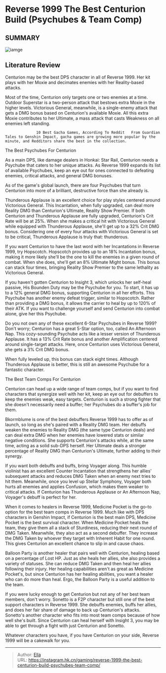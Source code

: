 # Reverse 1999 The Best Centurion Build (Psychubes &amp; Team Comp)


## SUMMARY 

![iamge](https://static1.srcdn.com/wordpress/wp-content/uploads/2023/11/reverse-1999-the-best-centurion-build-psychubes-team-comp.jpg)

## Literature Review

Centurion may be the best DPS character in all of Reverse 1999. Her kit plays with her Moxie and decimates enemies with her Reality-based attacks.





Most of the time, Centurion only targets one or two enemies at a time. Outdoor Superstar is a two-person attack that bestows extra Moxie in the higher levels. Victorious General, meanwhile, is a single-enemy attack that gets a DMG bonus based on Centurion&#39;s available Moxie. All this extra Moxie contributes to her Ultimate, a mass attack that casts Weakness on all enemies left standing.




                  10 Best Gacha Games, According To Reddit   From Guardian Tales to Genshin Impact, gacha games are growing more popular by the minute, and Redditors share the best in the collection.     


 The Best Psychubes For Centurion 
         

As a main DPS, like damage dealers in Honkai: Star Rail, Centurion needs a Psychube that caters to her unique attacks. As Reverse 1999 expands its list of available Psychubes, keep an eye out for ones connected to defeating enemies, critical attacks, and general DMG bonuses.



As of the game&#39;s global launch, there are four Psychubes that turn Centurion into more of a brilliant, destructive force than she already is.




Thunderous Applause is an excellent choice for play styles centered around Victorious General. This Incantation, when fully upgraded, can deal more Reality DMG than Centurion&#39;s Ultimate, Reality Show Premier. If both Centurion and Thunderous Applause are fully upgraded, Centurion&#39;s Crit Rate will be at 25%. When she makes a critical hit with Victorious General while equipped with Thunderous Applause, she&#39;ll get up to a 32% Crit DMG bonus. Considering one of every four attacks with Victorious General is set to be critical, Thunderous Applause is truly that: thunderous.




If you want Centurion to have the last word with her Incantations in Reverse 1999, try Hopscotch. Hopscotch provides up to an 18% Incantation bonus, making it more likely she&#39;ll be the one to kill the enemies in a given round of combat. When she does, she&#39;ll get an 8% Ultimate Might bonus. This bonus can stack four times, bringing Reality Show Premier to the same lethality as Victorious General.

If you haven&#39;t gotten Centurion to Insight 3, which unlocks her self-heal passive, His Bounden Duty may be the Psychube for you. To start, it has up to a 12% general DMG bonus, supporting Centurion in all her efforts. This Psychube has another enemy defeat trigger, similar to Hopscotch. Rather than providing a DMG bonus, it allows the carrier to heal by up to 120% of their ATK. If you want to challenge yourself and send Centurion into combat alone, give her this Psychube.

Do you not own any of these excellent 6-Star Psychubes in Reverse 1999? Don&#39;t worry; Centurion has a great 5-Star option, too, called An Afternoon Nap. This cozy-sounding Psychube acts like a lesser version of Thunderous Applause. It has a 13% Crit Rate bonus and another Amplification centered around single-target attacks. Here, once Centurion uses Victorious General, she gets a 3% Crit DMG bonus.






When fully leveled up, this bonus can stack eight times. Although Thunderous Applause is better, this is still an awesome Psychube for a fantastic character.






 The Best Team Comps For Centurion 
         

Centurion can head up a wide range of team comps, but if you want to find characters that synergize well with her kit, keep an eye out for debuffers to keep the enemies weak, easy targets. Centurion is such a strong fighter that she doesn&#39;t necessarily need a buffer; her Psychubes do a buffer&#39;s job for them.

Bkormblume is one of the best debuffers Reverse 1999 has to offer as of launch, so long as she&#39;s paired with a Reality DMG team. Her debuffs weaken the enemies to Reality DMG (the same type Centurion deals) and can deal extra DMG when her enemies have lowered stats or similar negative conditions. She supports Centurion&#39;s attacks while, at the same time, acting as a solid sub-DPS herself. Her Ultimate deals a stronger percentage of Reality DMG than Centurion&#39;s Ultimate, further adding to their synergy.




If you want both debuffs and buffs, bring Voyager along. This humble violinist has an excellent Counter Incantation that strengthens her allies&#39; subsequent attacks and reduces DMG Taken when an enemy next tries to hit them. Meanwhile, once you level up Stellar Symphony, Voyager both hurts all enemies and applies Confusion, which makes them weaker to critical attacks. If Centurion has Thunderous Applause or An Afternoon Nap, Voyager&#39;s debuff is perfect for her.

When it comes to healers in Reverse 1999, Medicine Pocket is the go-to option for the best team comps in Reverse 1999. Much like with DPS characters in Genshin Impact, if Centurion is the best main DPS, Medicine Pocket is the best survival character. When Medicine Pocket heals the team, they give them all a stack of Sturdiness, reducing their next round of DMG Taken. Meanwhile, they also act as a second debuffer. They increase the DMG Taken by whoever they target with Inherent Habit for one round. This gives Centurion an excellent chance to slip in and cause chaos.




Balloon Party is another healer that pairs well with Centurion, healing based on a percentage of Lost HP. Just as she heals her allies, she also provides a variety of statuses. She can reduce DMG Taken and then heal her allies following their injury. Her healing capabilities aren&#39;t as great as Medicine Pocket&#39;s, but since Centurion has her healing abilities, you want a healer who can do more than heal. Ergo, the Balloon Party is a useful addition to the team.

If you were lucky enough to get Centurion but not any of her best team members, don&#39;t worry. Sonetto is a F2P character but still one of the best support characters in Reverse 1999. She debuffs enemies, buffs her allies, and does her fair share of damage to back up Centurion&#39;s attacks. Sonetto&#39;s another character who fits into most team comps because of how well she&#39;s built. Since Centurion can heal herself with Insight 3, you may be able to get through a fight with just Centurion and Sonetto.

Whatever characters you have, if you have Centurion on your side, Reverse 1999 will be a cakewalk for you.






---

> Author: [Ella](https://instagram.hk.cn/)  
> URL: https://instagram.hk.cn/gaming/reverse-1999-the-best-centurion-build-psychubes-team-comp/  

